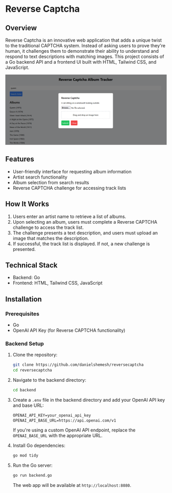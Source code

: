 # Reverse Captcha

## Overview

Reverse Captcha is an innovative web application that adds a unique twist to the traditional CAPTCHA system. Instead of asking users to prove they're human, it challenges them to demonstrate their ability to understand and respond to text descriptions with matching images. This project consists of a Go backend API and a frontend UI built with HTML, Tailwind CSS, and JavaScript.

![Demo of Reverse Captcha](assets/demo.png)

## Features

- User-friendly interface for requesting album information
- Artist search functionality
- Album selection from search results
- Reverse CAPTCHA challenge for accessing track lists

## How It Works

1. Users enter an artist name to retrieve a list of albums.
2. Upon selecting an album, users must complete a Reverse CAPTCHA challenge to access the track list.
3. The challenge presents a text description, and users must upload an image that matches the description.
4. If successful, the track list is displayed. If not, a new challenge is presented.

## Technical Stack

- Backend: Go
- Frontend: HTML, Tailwind CSS, JavaScript

## Installation

### Prerequisites

- Go
- OpenAI API Key (for Reverse CAPTCHA functionality)

### Backend Setup

1. Clone the repository:
    ```bash
    git clone https://github.com/danielshemesh/reversecaptcha
    cd reversecaptcha
    ```

2. Navigate to the backend directory:
    ```bash
    cd backend
    ```

3. Create a `.env` file in the backend directory and add your OpenAI API key and base URL:
    ```env
    OPENAI_API_KEY=your_openai_api_key
    OPENAI_API_BASE_URL=https://api.openai.com/v1
    ```

   If you're using a custom OpenAI API endpoint, replace the `OPENAI_BASE_URL` with the appropriate URL.

4. Install Go dependencies:
    ```bash
    go mod tidy
    ```

5. Run the Go server:
    ```bash
    go run backend.go
    ```

   The web app will be available at `http://localhost:8080`.
